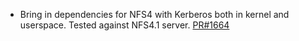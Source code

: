 - Bring in dependencies for NFS4 with Kerberos both in kernel and userspace. Tested against NFS4.1 server. [PR#1664](https://github.com/flatcar-linux/coreos-overlay/pull/1664)
